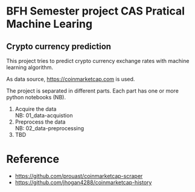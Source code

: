# BFH Semester project CAS Pratical Machine Learing

## Crypto currency prediction

This project tries to predict crypto currency exchange rates with machine
learning algorithm.

As data source, https://coinmarketcap.com is used.

The project is separated in different parts. Each part has one or more python
notebooks (NB).

1. Acquire the data<br/>
    NB: 01_data-acquistion
2. Preprocess the data<br/>
    NB: 02_data-preprocessing
3. TBD

# Reference

* https://github.com/prouast/coinmarketcap-scraper
* https://github.com/jhogan4288/coinmarketcap-history
